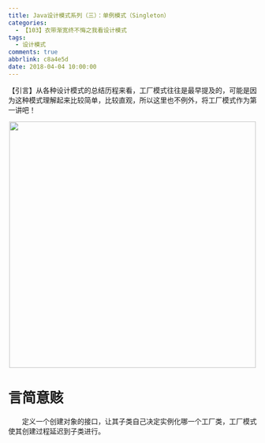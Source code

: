 ```yaml
---
title: Java设计模式系列（三）：单例模式（Singleton）
categories:
  - 【103】衣带渐宽终不悔之我看设计模式
tags:
  - 设计模式
comments: true
abbrlink: c8a4e5d
date: 2018-04-04 10:00:00
---
```

【引言】从各种设计模式的总结历程来看，工厂模式往往是最早提及的，可能是因为这种模式理解起来比较简单，比较直观，所以这里也不例外，将工厂模式作为第一讲吧！
<div align=center><img src="/img/2018/2018-08-20-03.jpg" width="500"/></div>
<!-- more -->

# 言简意赅
&emsp;&emsp;定义一个创建对象的接口，让其子类自己决定实例化哪一个工厂类，工厂模式使其创建过程延迟到子类进行。